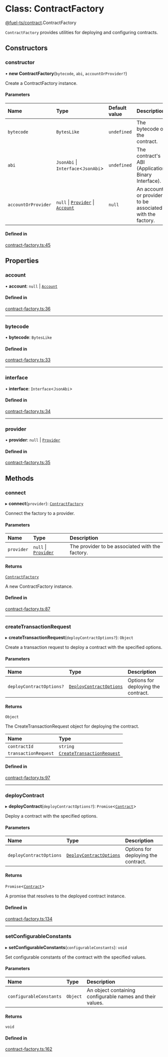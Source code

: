 # Class: ContractFactory

[@fuel-ts/contract](/api/Contract/index.md).ContractFactory

`ContractFactory` provides utilities for deploying and configuring contracts.

## Constructors

### constructor

• **new ContractFactory**(`bytecode`, `abi`, `accountOrProvider?`)

Create a ContractFactory instance.

#### Parameters

| Name | Type | Default value | Description |
| :------ | :------ | :------ | :------ |
| `bytecode` | `BytesLike` | `undefined` | The bytecode of the contract. |
| `abi` | `JsonAbi` \| `Interface`&lt;`JsonAbi`\> | `undefined` | The contract's ABI (Application Binary Interface). |
| `accountOrProvider` | ``null`` \| [`Provider`](/api/Providers/Provider.md) \| [`Account`](/api/Wallet/Account.md) | `null` | An account or provider to be associated with the factory. |

#### Defined in

[contract-factory.ts:45](https://github.com/FuelLabs/fuels-ts/blob/91b492dc/packages/contract/src/contract-factory.ts#L45)

## Properties

### account

• **account**: ``null`` \| [`Account`](/api/Wallet/Account.md)

#### Defined in

[contract-factory.ts:36](https://github.com/FuelLabs/fuels-ts/blob/91b492dc/packages/contract/src/contract-factory.ts#L36)

___

### bytecode

• **bytecode**: `BytesLike`

#### Defined in

[contract-factory.ts:33](https://github.com/FuelLabs/fuels-ts/blob/91b492dc/packages/contract/src/contract-factory.ts#L33)

___

### interface

• **interface**: `Interface`&lt;`JsonAbi`\>

#### Defined in

[contract-factory.ts:34](https://github.com/FuelLabs/fuels-ts/blob/91b492dc/packages/contract/src/contract-factory.ts#L34)

___

### provider

• **provider**: ``null`` \| [`Provider`](/api/Providers/Provider.md)

#### Defined in

[contract-factory.ts:35](https://github.com/FuelLabs/fuels-ts/blob/91b492dc/packages/contract/src/contract-factory.ts#L35)

## Methods

### connect

▸ **connect**(`provider`): [`ContractFactory`](/api/Contract/ContractFactory.md)

Connect the factory to a provider.

#### Parameters

| Name | Type | Description |
| :------ | :------ | :------ |
| `provider` | ``null`` \| [`Provider`](/api/Providers/Provider.md) | The provider to be associated with the factory. |

#### Returns

[`ContractFactory`](/api/Contract/ContractFactory.md)

A new ContractFactory instance.

#### Defined in

[contract-factory.ts:87](https://github.com/FuelLabs/fuels-ts/blob/91b492dc/packages/contract/src/contract-factory.ts#L87)

___

### createTransactionRequest

▸ **createTransactionRequest**(`deployContractOptions?`): `Object`

Create a transaction request to deploy a contract with the specified options.

#### Parameters

| Name | Type | Description |
| :------ | :------ | :------ |
| `deployContractOptions?` | [`DeployContractOptions`](/api/Contract/index.md#deploycontractoptions) | Options for deploying the contract. |

#### Returns

`Object`

The CreateTransactionRequest object for deploying the contract.

| Name | Type |
| :------ | :------ |
| `contractId` | `string` |
| `transactionRequest` | [`CreateTransactionRequest`](/api/Providers/CreateTransactionRequest.md) |

#### Defined in

[contract-factory.ts:97](https://github.com/FuelLabs/fuels-ts/blob/91b492dc/packages/contract/src/contract-factory.ts#L97)

___

### deployContract

▸ **deployContract**(`deployContractOptions?`): `Promise`&lt;[`Contract`](/api/Program/Contract.md)\>

Deploy a contract with the specified options.

#### Parameters

| Name | Type | Description |
| :------ | :------ | :------ |
| `deployContractOptions` | [`DeployContractOptions`](/api/Contract/index.md#deploycontractoptions) | Options for deploying the contract. |

#### Returns

`Promise`&lt;[`Contract`](/api/Program/Contract.md)\>

A promise that resolves to the deployed contract instance.

#### Defined in

[contract-factory.ts:134](https://github.com/FuelLabs/fuels-ts/blob/91b492dc/packages/contract/src/contract-factory.ts#L134)

___

### setConfigurableConstants

▸ **setConfigurableConstants**(`configurableConstants`): `void`

Set configurable constants of the contract with the specified values.

#### Parameters

| Name | Type | Description |
| :------ | :------ | :------ |
| `configurableConstants` | `Object` | An object containing configurable names and their values. |

#### Returns

`void`

#### Defined in

[contract-factory.ts:162](https://github.com/FuelLabs/fuels-ts/blob/91b492dc/packages/contract/src/contract-factory.ts#L162)
